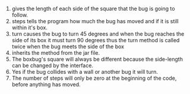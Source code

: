 1. gives the length of each side of the square that the bug is going to follow.
2. steps tells the program how much the bug has moved and if it is still within it's box.
3. turn causes the bug to turn 45 degrees and when the bug reaches the side of its box it must turn 90 degrees thus the turn method is called twice when the bug meets the side of the box
4. inherits the method from the jar file.
5. The boxbug's square will always be different because the side-length can be changed by the interface.
6. Yes if the bug collides with a wall or another bug it will turn.
7. The number of steps will only be zero at the beginning of the code, before anything has moved.